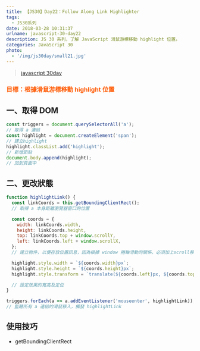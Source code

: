 ```yaml
---
title: 【JS30】Day22：Follow Along Link Highlighter
tags:
  - JS30系列
date: 2018-03-28 10:31:37
urlname: javascript-30-day22
description: JS 30 系列，了解 JavaScript 滑鼠游標移動 highlight 位置。
categories: JavaScript 30
photo:
  - '/img/js30day/small21.jpg'
---
```


> [javascript 30day](https://javascript30.com/)

<!-- more -->

### <span style="color:#ff5900">目標：根據滑鼠游標移動 highlight 位置</span>

## 一、取得 DOM

```js
const triggers = document.querySelectorAll('a');
// 取得 a 連結
const highlight = document.createElement('span');
// 建立highlight
highlight.classList.add('highlight');
// 新增節點
document.body.append(highlight);
// 加到頁面中
```

## 二、更改狀態

```js
function highlightLink() {
  const linkCoords = this.getBoundingClientRect();
  // 取得 a 本身距離瀏覽器窗口的位置

  const coords = {
    width: linkCoords.width,
    height: linkCoords.height,
    top: linkCoords.top + window.scrollY,
    left: linkCoords.left + window.scrollX,
  };
  // 建立物件，以便存放位置訊息，因為根據 window 捲軸滑動的關係，必須加上scroll移動值。

  highlight.style.width = `${coords.width}px`;
  highlight.style.height = `${coords.height}px`;
  highlight.style.transform = `translate(${coords.left}px, ${coords.top}px)`;

  // 設定效果的寬高及定位
}

triggers.forEach(a => a.addEventListener('mouseenter', highlightLink));
// 監聽所有 a 連結的滑鼠移入，觸發 highlightLink
```

## 使用技巧

- getBoundingClientRect
